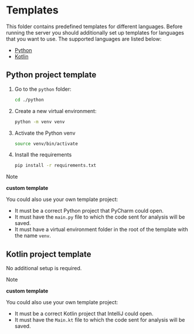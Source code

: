 # Templates

This folder contains predefined templates for different languages. 
Before running the server you should additionally set up templates for languages that you want to use.
The supported languages are listed below:
- [Python](#python-project-template)
- [Kotlin](#kotlin-project-template)

## Python project template

1. Go to the `python` folder:
   ```bash
   cd ./python
   ```

2. Create a new virtual environment:
   ```bash
   python -m venv venv
   ```

3. Activate the Python venv
   ```bash
   source venv/bin/activate
   ```

4. Install the requirements
   ```bash
   pip install -r requirements.txt
   ```

> [!NOTE]
> **custom template**
> 
> You could also use your own template project:
> - It must be a correct Python project that PyCharm could open.
> - It must have the `main.py` file to which the code sent for analysis will be saved.
> - It must have a virtual environment folder in the root of the template with the name `venv`.

## Kotlin project template
No additional setup is required.

> [!NOTE]
> **custom template**
>
> You could also use your own template project:
> - It must be a correct Kotlin project that IntelliJ could open.
> - It must have the `Main.kt` file to which the code sent for analysis will be saved.
